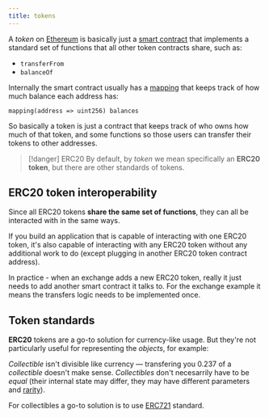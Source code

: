 ```yaml
---
title: tokens
---
```


A *token* on [Ethereum](/Ethereum) is basically just a [smart contract](/Knowledge/Web3/smart-contracts.md) that implements a standard set of functions that all other token contracts share, such as:

- `transferFrom`
- `balanceOf`

Internally the smart contract usually has a [mapping](/Knowledge/Web3/solidity/mapping.md) that keeps track of how much balance each address has:

```solidity
mapping(address => uint256) balances
```

So basically a token is just a contract that keeps track of who owns how much of that token, and some functions so those users can transfer their tokens to other addresses.

> [!danger] ERC20
> By default, by _token_ we mean specifically an **ERC20 token**, but there are other standards of tokens.

## ERC20 token interoperability

Since all ERC20 tokens **share the same set of functions**, they can all be interacted with in the same ways.

If you build an application that is capable of interacting with one ERC20 token, it's also capable of interacting with any ERC20 token without any additional work to do (except plugging in another ERC20 token contract address).

In practice - when an exchange adds a new ERC20 token, really it just needs to add another smart contract it talks to. For the exchange example it means the transfers logic needs to be implemented once.

## Token standards

**ERC20** tokens are a go-to solution for currency-like usage. But they're not particularly useful for representing the _objects_, for example:

_Collectible_ isn't divisible like currency — transfering you 0.237 of a _collectible_ doesn't make sense. _Collectibles_ don't necesarrily have to be _equal_ (their internal state may differ, they may have different parameters and [rarity](/rarity)).

For collectibles a go-to solution is to use [ERC721](/Knowledge/Web3/ethereum/ERC721.md) standard.
